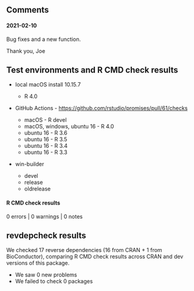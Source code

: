 ## Comments

#### 2021-02-10

Bug fixes and a new function.

Thank you,
Joe


## Test environments and R CMD check results

* local macOS install 10.15.7
  * R 4.0
* GitHub Actions - https://github.com/rstudio/promises/pull/61/checks
  * macOS - R devel
  * macOS, windows, ubuntu 16 - R 4.0
  * ubuntu 16 - R 3.6
  * ubuntu 16 - R 3.5
  * ubuntu 16 - R 3.4
  * ubuntu 16 - R 3.3

* win-builder
  * devel
  * release
  * oldrelease

#### R CMD check results

0 errors | 0 warnings | 0 notes

## revdepcheck results

We checked 17 reverse dependencies (16 from CRAN + 1 from BioConductor), comparing R CMD check results across CRAN and dev versions of this package.

 * We saw 0 new problems
 * We failed to check 0 packages
